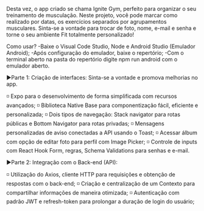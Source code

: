 Desta vez, o app criado se chama Ignite Gym, perfeito para organizar o seu treinamento de musculação. Neste projeto, você pode marcar como realizado por datas, os exercícios separados por agrupamentos musculares. Sinta-se a vontade para trocar de foto, nome, e-mail e senha e torne o seu ambiente Fit totalmente personalizado!


Como usar?
-Baixe o Visual Code Studio, Node e Android Studio (Emulador Android);
-Após configuração do emulador, baixe o repertório;
-Com o terminal aberto na pasta do repertório digite npm run android com o emulador aberto.

▶️Parte 1: Criação de interfaces:
Sinta-se a vontade e promova melhorias no app.

◽ Expo para o desenvolvimento de forma simplificada com recursos avançados;
◽ Biblioteca Native Base para componentização fácil, eficiente e personalizada;
◽ Dois tipos de navegação: Stack navigator para rotas públicas e Bottom Navigator para rotas privadas;
◽ Mensagens personalizadas de aviso conectadas a API usando o Toast;
◽ Acessar álbum com opção de editar foto para perfil com Image Picker;
◽ Controle de inputs com React Hook Form, regras, Schema Validations para senhas e e-mail.

▶️Parte 2: Integração com o Back-end (API):

◽ Utilização do Axios, cliente HTTP para requisições e obtenção de respostas com o back-end;
◽ Criação e centralização de um Contexto para compartilhar informações de maneira otimizada;
◽ Autenticação com padrão JWT e refresh-token para prolongar a duração de login do usuário;








